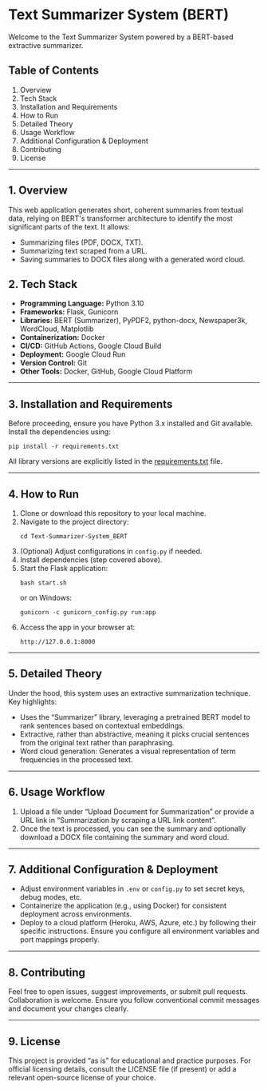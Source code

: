 # Text Summarizer System (BERT)

Welcome to the Text Summarizer System powered by a BERT-based extractive summarizer.

## Table of Contents

1. Overview
2. Tech Stack
3. Installation and Requirements
4. How to Run
5. Detailed Theory
6. Usage Workflow
7. Additional Configuration & Deployment
8. Contributing
9. License

---

## 1. Overview

This web application generates short, coherent summaries from textual data, relying on BERT's transformer architecture to identify the most significant parts of the text. It allows:
- Summarizing files (PDF, DOCX, TXT).
- Summarizing text scraped from a URL.
- Saving summaries to DOCX files along with a generated word cloud.

## 2. Tech Stack

- **Programming Language:** Python 3.10
- **Frameworks:** Flask, Gunicorn
- **Libraries:** BERT (Summarizer), PyPDF2, python-docx, Newspaper3k, WordCloud, Matplotlib
- **Containerization:** Docker
- **CI/CD:** GitHub Actions, Google Cloud Build
- **Deployment:** Google Cloud Run
- **Version Control:** Git
- **Other Tools:** Docker, GitHub, Google Cloud Platform

---

## 3. Installation and Requirements

Before proceeding, ensure you have Python 3.x installed and Git available.  
Install the dependencies using:
```
pip install -r requirements.txt
```
All library versions are explicitly listed in the [requirements.txt](requirements.txt) file.

---

## 4. How to Run

1. Clone or download this repository to your local machine.
2. Navigate to the project directory:
   ```
   cd Text-Summarizer-System_BERT
   ```
3. (Optional) Adjust configurations in `config.py` if needed.
4. Install dependencies (step covered above).
5. Start the Flask application:
   ```
   bash start.sh
   ```
   or on Windows:
   ```
   gunicorn -c gunicorn_config.py run:app
   ```
6. Access the app in your browser at:
   ```
   http://127.0.0.1:8000
   ```

---

## 5. Detailed Theory

Under the hood, this system uses an extractive summarization technique. Key highlights:
- Uses the “Summarizer” library, leveraging a pretrained BERT model to rank sentences based on contextual embeddings.
- Extractive, rather than abstractive, meaning it picks crucial sentences from the original text rather than paraphrasing.
- Word cloud generation: Generates a visual representation of term frequencies in the processed text.

---

## 6. Usage Workflow

1. Upload a file under “Upload Document for Summarization” or provide a URL link in “Summarization by scraping a URL link content”.
2. Once the text is processed, you can see the summary and optionally download a DOCX file containing the summary and word cloud.

---

## 7. Additional Configuration & Deployment

- Adjust environment variables in `.env` or `config.py` to set secret keys, debug modes, etc.
- Containerize the application (e.g., using Docker) for consistent deployment across environments.
- Deploy to a cloud platform (Heroku, AWS, Azure, etc.) by following their specific instructions. Ensure you configure all environment variables and port mappings properly.

---

## 8. Contributing

Feel free to open issues, suggest improvements, or submit pull requests. Collaboration is welcome. Ensure you follow conventional commit messages and document your changes clearly.

---

## 9. License

This project is provided “as is” for educational and practice purposes. For official licensing details, consult the LICENSE file (if present) or add a relevant open-source license of your choice.